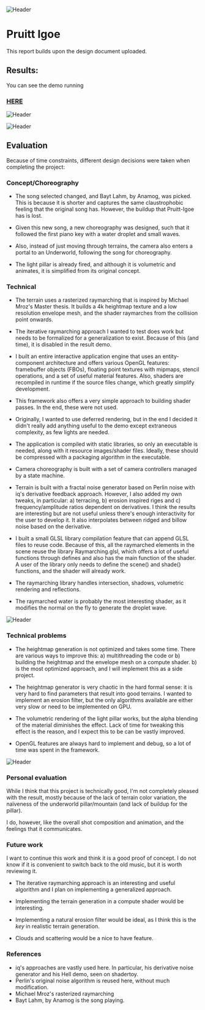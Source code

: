 ![Header](/images/header.png)

# Pruitt Igoe

This report builds upon the design document uploaded.

## Results:

You can see the demo running 
### [HERE](https://www.youtube.com/watch?v=D61TlRlmYOQ)

![Header](/images/proc1.png)

![Header](/images/proc2.png)

## Evaluation

Because of time constraints, different design decisions were taken when completing the project:

### Concept/Choreography

* The song selected changed, and Bayt Lahm, by Anamog, was picked. This is because it is shorter and captures the same claustrophobic feeling that the original song has. However, the buildup that Pruitt-Igoe has is lost.


* Given this new song, a new choreography was designed, such that it followed the first piano key with a water droplet and small waves. 

* Also, instead of just moving through terrains, the camera also enters a portal to an Underworld, following the song for choreography.

* The light pillar is already fired, and although it is volumetric and animates, it is simplified from its original concept.

### Technical

* The terrain uses a rasterized raymarching that is inspired by Michael Mroz's Master thesis. It builds a 4k heightmap texture and a low resolution envelope mesh, and the shader raymarches from the collision point onwards.

* The iterative raymarching approach I wanted to test does work but needs to be formalized for a generalization to exist. Because of this (and time), it is disabled in the result demo.

* I built an entire interactive application engine that uses an entity-component architecture and offers various OpenGL features: framebuffer objects (FBOs), floating point textures with mipmaps, stencil operations, and a set of useful material features. Also, shaders are recompiled in runtime if the source files change, which greatly simplify development.

* This framework also offers a very simple approach to building shader passes. In the end, these were not used.

* Originally, I wanted to use deferred rendering, but in the end I decided it didn't really add anything useful to the demo except extraneous complexity, as few lights are needed.

* The application is compiled with static libraries, so only an executable is needed, along with it resource images/shader files. Ideally, these should be compressed with a packaging algorithm in the executable.

* Camera choreography is built with a set of camera controllers managed by a state machine.

* Terrain is built with a fractal noise generator based on Perlin noise with iq's derivative feedback approach. However, I also added my own tweaks, in particular: a) terracing, b) erosion inspired riges and c) frequency/amplitude ratios dependent on derivatives. I think the results are interesting but are not useful unless there's enough interactivity for the user to develop it. It also interpolates between ridged and billow noise based on the derivative.

* I built a small GLSL library compilation feature that can append GLSL files to reuse code. Because of this, all the raymarched elements in the scene reuse the library Raymarching.glsl, which offers a lot of useful functions through defines and also has the main function of the shader. A user of the library only needs to define the scene() and shade() functions, and the shader will already work.

* The raymarching library handles intersection, shadows, volumetric rendering and reflections.

* The raymarched water is probably the most interesting shader, as it modifies the normal on the fly to generate the droplet wave.


![Header](/images/proc3.png)

### Technical problems
* The heightmap generation is not optimized and takes some time. There are various ways to improve this: a) multithreading the code or b) building the heightmap and the envelope mesh on a compute shader. b) is the most optimized approach, and I will implement this as a side project.

* The heightmap generator is very chaotic in the hard formal sense: it is very hard to find parameters that result into good terrains. I wanted to implement an erosion filter, but the only algorithms available are either very slow or need to be implemented on GPU.

* The volumetric rendering of the light pillar works, but the alpha blending of the material diminishes the effect. Lack of time for tweaking this effect is the reason, and I expect this to be can be vastly improved.

* OpenGL features are always hard to implement and debug, so a lot of time was spent in the framework.

![Header](/images/proc4.png)

### Personal evaluation
While I think that this project is technically good, I'm not completely pleased with the result, mostly because of the lack of terrain color variation, the naïveness of the underworld pillar/mountain (and lack of buildup for the pillar).

I do, however, like the overall shot composition and animation, and the feelings that it communicates.

### Future work

I want to continue this work and think it is a good proof of concept. I do not know if it is convenient to switch back to the old music, but it is worth reviewing it.

* The iterative raymarching approach is an interesting and useful algorithm and I plan on implementing a generalized approach.

* Implementing the terrain generation in a compute shader would be interesting.

* Implementing a natural erosion filter would be ideal, as I think this is the *key* in realistic terrain generation.

* Clouds and scattering would be a nice to have feature.

### References

* iq's approaches are vastly used here. In particular, his derivative noise generator and his Hell demo, seen on shadertoy.
* Perlin's original noise algorithm is reused here, without much modification.
* Michael Mroz's rasterized raymarching
* Bayt Lahm, by Anamog is the song playing.
